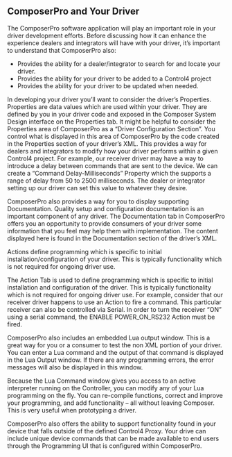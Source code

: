 ## ComposerPro and Your Driver

The ComposerPro software application will play an important role in your driver development efforts. Before discussing how it can enhance the experience dealers and integrators will have with your driver, it’s important to understand that ComposerPro also:

- Provides the ability for a dealer/integrator to search for and locate your driver.
- Provides the ability for your driver to be added to a Control4 project
- Provides the ability for your driver to be updated when needed.

In developing your driver you’ll want to consider the driver’s Properties. Properties are data values which are used within your driver. They are defined by you in your driver code and exposed in the Composer System Design interface on the Properties tab. It might be helpful to consider the Properties area of ComposerPro as a “Driver Configuration Section”. You control what is displayed in this area of ComposerPro by the code created in the Properties section of your driver’s XML. This provides a way for dealers and integrators to modify how your driver performs within a given Control4 project. For example, our receiver driver may have a way to introduce a delay between commands that are sent to the device. We can create a “Command Delay-Milliseconds” Property which the supports a range of delay from 50 to 2500 milliseconds. The dealer or integrator setting up our driver can set this value to whatever they desire.

ComposerPro also provides a way for you to display supporting Documentation. Quality setup and configuration documentation is an important component of any driver. The Documentation tab in ComposerPro offers you an opportunity to provide consumers of your driver some information that you feel may help them with implementation. The content displayed here is found in the Documentation section of the driver’s XML.

Actions define programming which is specific to initial installation/configuration of your driver. This is typically functionality which is not required for ongoing driver use.

The Action Tab is used to define programming which is specific to initial installation and configuration of the driver. This is typically functionality which is not required for ongoing driver use. For example, consider that our receiver driver happens to use an Action to fire a command. This particular receiver can also be controlled via Serial. In order to turn the receiver “ON” using a serial command, the ENABLE POWER\_ON\_RS232 Action must be fired.

ComposerPro also includes an embedded Lua output window. This is a great way for you or a consumer to test the non XML portion of your driver. You can enter a Lua command and the output of that command is displayed in the Lua Output window. If there are any programming errors, the error messages will also be displayed in this window.

Because the Lua Command window gives you access to an active interpreter running on the Controller, you can modify any of your Lua programming on the fly. You can re-compile functions, correct and improve your programming, and add functionality – all without leaving Composer. This is very useful when prototyping a driver.

ComposerPro also offers the ability to support functionality found in your device that falls outside of the defined Control4 Proxy. Your drive can include unique device commands that can be made available to end users through the Programming UI that is configured within ComposerPro.